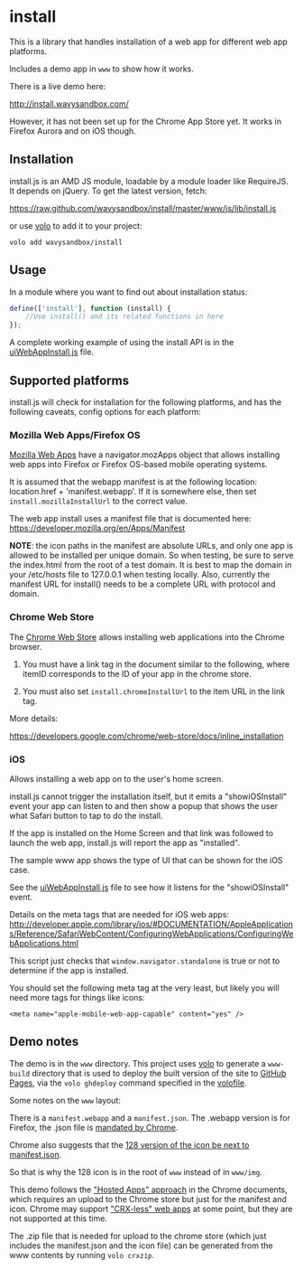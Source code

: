 # install

This is a library that handles installation of a web app for different
web app platforms.

Includes a demo app in `www` to show how it works.

There is a live demo here:

http://install.wavysandbox.com/

However, it has not been set up for the Chrome App Store yet. It works in
Firefox Aurora and on iOS though.

## Installation

install.js is an AMD JS module, loadable by a module loader like RequireJS.
It depends on jQuery. To get the latest version, fetch:

https://raw.github.com/wavysandbox/install/master/www/js/lib/install.js

or use [volo](https://github.com/volojs/volo) to add it to your project:

    volo add wavysandbox/install

## Usage

In a module where you want to find out about installation status:

```javascript
define(['install'], function (install) {
    //Use install() and its related functions in here
});
```

A complete working example of using the install API is in the
[uiWebAppInstall.js](https://github.com/wavysandbox/install/blob/master/www/js/app/uiWebAppInstall.js) file.

## Supported platforms

install.js will check for installation for the following platforms, and has
the following caveats, config options for each platform:

### Mozilla Web Apps/Firefox OS

[Mozilla Web Apps](https://developer.mozilla.org/en/Apps/) have a
navigator.mozApps object that allows installing web apps into Firefox or
Firefox OS-based mobile operating systems.

It is assumed that the webapp manifest is at the following location:
location.href + 'manifest.webapp'. If it is somewhere else, then set
`install.mozillaInstallUrl` to the correct value.

The web app install uses a manifest file that is documented here:
https://developer.mozilla.org/en/Apps/Manifest

**NOTE**: the icon paths in the manifest are absolute URLs,
and only one app is allowed to be installed per unique domain.
So when testing, be sure to serve the index.html from the
root of a test domain. It is best to map the domain in your
/etc/hosts file to 127.0.0.1 when testing locally.
Also, currently the manifest URL for install() needs to be a complete
URL with protocol and domain.

### Chrome Web Store

The [Chrome Web Store](https://developers.google.com/chrome/web-store) allows
installing web applications into the Chrome browser.

1) You must have a link tag in the document similar to the following, where
itemID corresponds to the ID of your app in the chrome store.

    <link rel="chrome-webstore-item" href="https://chrome.google.com/webstore/detail/itemID">

2) You must also set `install.chromeInstallUrl` to the item URL in the link tag.

More details:

https://developers.google.com/chrome/web-store/docs/inline_installation

### iOS

Allows installing a web app on to the user's home screen.

install.js cannot trigger the installation itself, but it emits a "showiOSInstall" event your
app can listen to and then show a popup that shows the user what Safari button
to tap to do the install.

If the app is installed on the Home Screen and that link was followed to launch
the web app, install.js will report the app as "installed".

The sample www app shows the type of UI that can be shown for the iOS case.

See the
[uiWebAppInstall.js](https://github.com/wavysandbox/install/blob/master/www/js/app/uiWebAppInstall.js)
file to see how it listens for the "showiOSInstall" event.

Details on the meta tags that are needed for iOS web apps:
http://developer.apple.com/library/ios/#DOCUMENTATION/AppleApplications/Reference/SafariWebContent/ConfiguringWebApplications/ConfiguringWebApplications.html

This script just checks that `window.navigator.standalone` is true or not to
determine if the app is installed.

You should set the following meta tag at the very least,
but likely you will need more tags for things like icons:

    <meta name="apple-mobile-web-app-capable" content="yes" />

## Demo notes

The demo is in the `www` directory. This project uses
[volo](https://github.com/volojs/volo) to generate a `www-build` directory
that is used to deploy the built version of the site to
[GitHub Pages](https://help.github.com/categories/20/articles), via the
`volo ghdeploy` command specified in the
[volofile](https://github.com/wavysandbox/install/blob/master/volofile).

Some notes on the `www` layout:

There is a `manifest.webapp` and a `manifest.json`. The .webapp version is for
Firefox, the .json file is [mandated by Chrome](https://developers.google.com/chrome/web-store/docs/get_started_simple).

Chrome also suggests that the
[128 version of the icon be next to manifest.json](https://developers.google.com/chrome/web-store/docs/get_started_simple#step3).

So that is why the 128 icon is in the root of `www` instead of in `www/img`.

This demo follows the ["Hosted Apps" approach](https://developers.google.com/chrome/apps/docs/developers_guide) in the Chrome documents, which requires
an upload to the Chrome store but just for the manifest and icon. Chrome may
support
["CRX-less" web apps](https://developers.google.com/chrome/apps/docs/no_crx)
at some point, but they are not supported at this time.

The .zip file that is needed for upload to the chrome store (which just includes
the manifest.json and the icon file) can be generated from the www contents
by running `volo crxzip`.
